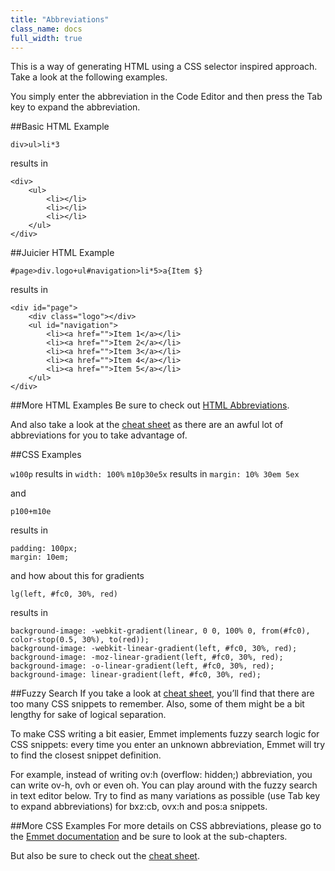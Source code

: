 ```yaml
---
title: "Abbreviations"
class_name: docs
full_width: true
---
```


This is a way of generating HTML using a CSS selector inspired approach. Take a look at the following examples. 

You simply enter the abbreviation in the Code Editor and then press the Tab key to expand the abbreviation.


##Basic HTML Example

	div>ul>li*3

results in 

	<div>
	    <ul>
	        <li></li>
	        <li></li>
	        <li></li>
	    </ul>
	</div>



##Juicier HTML Example

	#page>div.logo+ul#navigation>li*5>a{Item $}

results in

	<div id="page">
	    <div class="logo"></div>
	    <ul id="navigation">
	        <li><a href="">Item 1</a></li>
	        <li><a href="">Item 2</a></li>
	        <li><a href="">Item 3</a></li>
	        <li><a href="">Item 4</a></li>
	        <li><a href="">Item 5</a></li>
	    </ul>
	</div>

##More HTML Examples
Be sure to check out [HTML Abbreviations](http://docs.emmet.io/abbreviations/).

And also take a look at the [cheat sheet](/docs/emmet/emmet-ref/) as there are an awful lot of abbreviations for you to take advantage of.


##CSS Examples

`w100p` results in `width: 100%`
`m10p30e5x` results in `margin: 10% 30em 5ex`

and 

	p100+m10e

results in

	padding: 100px;
	margin: 10em;	

and how about this for gradients

	lg(left, #fc0, 30%, red)

results in

	background-image: -webkit-gradient(linear, 0 0, 100% 0, from(#fc0), color-stop(0.5, 30%), to(red));
	background-image: -webkit-linear-gradient(left, #fc0, 30%, red);
	background-image: -moz-linear-gradient(left, #fc0, 30%, red);
	background-image: -o-linear-gradient(left, #fc0, 30%, red);
	background-image: linear-gradient(left, #fc0, 30%, red);

##Fuzzy Search
If you take a look at [cheat sheet](/docs/emmet/emmet-ref/), you’ll find that there are too many CSS snippets to remember. Also, some of them might be a bit lengthy for sake of logical separation.

To make CSS writing a bit easier, Emmet implements fuzzy search logic for CSS snippets: every time you enter an unknown abbreviation, Emmet will try to find the closest snippet definition.

For example, instead of writing ov:h (overflow: hidden;) abbreviation, you can write ov-h, ovh or even oh. You can play around with the fuzzy search in text editor below. Try to find as many variations as possible (use Tab key to expand abbreviations) for bxz:cb, ovx:h and pos:a snippets.

##More CSS Examples
For more details on CSS abbreviations, please go to the [Emmet documentation](http://docs.emmet.io/css-abbreviations/) and be sure to look at the sub-chapters.

But also be sure to check out the [cheat sheet](/docs/emmet/emmet-ref/).




